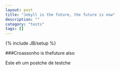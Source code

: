 ```yaml
---
layout: post
title: "Jekyll is the future, the future is now"
description: ""
category: "tests" 
tags: []
---
```

{% include JB/setup %}

###Croassonho is thefuture also

Este eh um postche de testche
